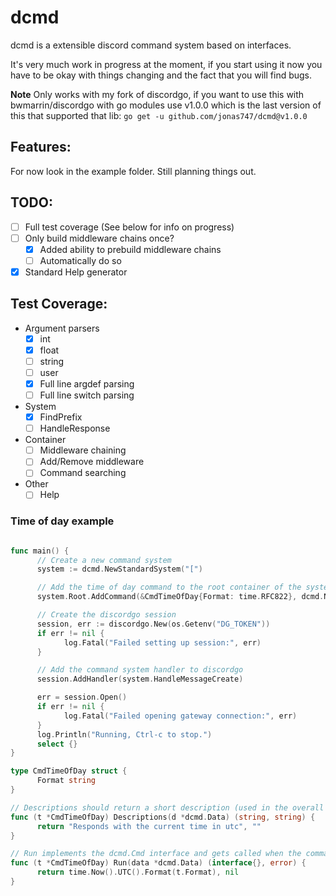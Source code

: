 # dcmd

dcmd is a extensible discord command system based on interfaces.

It's very much work in progress at the moment, if you start using it now you have to be okay with things changing and the fact that you will find bugs.

**Note** Only works with my fork of discordgo, if you want to use this with bwmarrin/discordgo with go modules use v1.0.0 which is the last version of this that supported that lib: `go get -u github.com/jonas747/dcmd@v1.0.0`

## Features:

For now look in the example folder. Still planning things out.

## TODO:

- [ ] Full test coverage (See below for info on progress)
- [ ] Only build middleware chains once?
  - [x] Added ability to prebuild middleware chains
  - [ ] Automatically do so
- [x] Standard Help generator

## Test Coverage:

- Argument parsers
  - [x] int
  - [x] float
  - [ ] string
  - [ ] user
  - [x] Full line argdef parsing
  - [ ] Full line switch parsing
- System
  - [x] FindPrefix
  - [ ] HandleResponse
- Container
  - [ ] Middleware chaining
  - [ ] Add/Remove middleware
  - [ ] Command searching
- Other
  - [ ] Help

### Time of day example

```go

func main() {
      // Create a new command system
      system := dcmd.NewStandardSystem("[")

      // Add the time of day command to the root container of the system
      system.Root.AddCommand(&CmdTimeOfDay{Format: time.RFC822}, dcmd.NewTrigger("Time", "t"))

      // Create the discordgo session
      session, err := discordgo.New(os.Getenv("DG_TOKEN"))
      if err != nil {
            log.Fatal("Failed setting up session:", err)
      }

      // Add the command system handler to discordgo
      session.AddHandler(system.HandleMessageCreate)

      err = session.Open()
      if err != nil {
            log.Fatal("Failed opening gateway connection:", err)
      }
      log.Println("Running, Ctrl-c to stop.")
      select {}
}

type CmdTimeOfDay struct {
      Format string
}

// Descriptions should return a short description (used in the overall help overiview) and one long descriptions for targetted help
func (t *CmdTimeOfDay) Descriptions(d *dcmd.Data) (string, string) {
      return "Responds with the current time in utc", ""
}

// Run implements the dcmd.Cmd interface and gets called when the command is invoked
func (t *CmdTimeOfDay) Run(data *dcmd.Data) (interface{}, error) {
      return time.Now().UTC().Format(t.Format), nil
}


```
